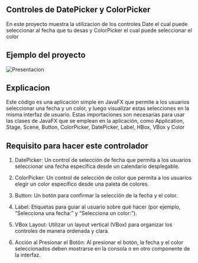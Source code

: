 ## Controles de DatePicker y ColorPicker

En este proyecto muestra la utilizacion de los controles Date el cual puede seleccionar al fecha que tu desas y ColorPicker el cual puede seleccionar el color 

## Ejemplo del proyecto
![Presentacion](https://github.com/AlvaradoTrivino/Controles-DatePicker-y-ColorPicker/assets/168314661/6c4cb9b5-dd22-4ceb-bd38-4b06397ddf5a)

## Explicacion

Este código es una aplicación simple en JavaFX que permite a los usuarios seleccionar una fecha y un color, y luego visualizar estas selecciones en la misma interfaz de usuario.
Estas importaciones son necesarias para usar las clases de JavaFX que se emplean en la aplicación, como Application, Stage, Scene, Button, ColorPicker, DatePicker, Label, HBox, VBox y Color
## Requisito para hacer este controlador
1. DatePicker: Un control de selección de fecha que permita a los usuarios seleccionar una fecha específica desde un calendario desplegable.

2. ColorPicker: Un control de selección de color que permita a los usuarios elegir un color específico desde una paleta de colores.

3. Button: Un botón para confirmar la selección de la fecha y el color.

4. Label: Etiquetas para guiar al usuario sobre qué hacer (por ejemplo, “Selecciona una fecha:” y “Selecciona un color:”).

5. VBox Layout: Utilizar un layout vertical (VBox) para organizar los controles de manera ordenada y clara.

6. Acción al Presionar el Botón: Al presionar el botón, la fecha y el color seleccionados deben mostrarse en la consola o en otro componente de la interfaz.
